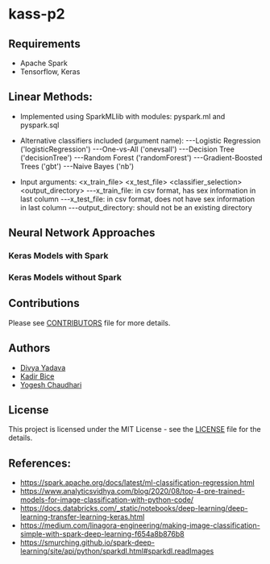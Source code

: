 # kass-p2

## Requirements
- Apache Spark
- Tensorflow, Keras

## Linear Methods:
- Implemented using SparkMLlib with modules: pyspark.ml and pyspark.sql

- Alternative classifiers included (argument name): 
---Logistic Regression ('logisticRegression')
---One-vs-All ('onevsall')
---Decision Tree ('decisionTree')
---Random Forest ('randomForest')
---Gradient-Boosted Trees ('gbt')
---Naive Bayes ('nb')

- Input arguments: <x_train_file> <x_test_file> <classifier_selection> <output_directory>
---x_train_file: in csv format, has sex information in last column
---x_test_file: in csv format, does not have sex information in last column
---output_directory: should not be an existing directory

## Neural Network Approaches
### Keras Models with Spark
### Keras Models without Spark
## Contributions
Please see [CONTRIBUTORS](https://github.com/dsp-uga/kass-p2/blob/main/CONTRIBUTORS.md) file for more details.
## Authors 
- [Divya Yadava](https://github.com/YDivyaKrishna)
- [Kadir Bice](https://github.com/kbice)
- [Yogesh Chaudhari](https://github.com/yogeshchaudhari)


## License
This project is licensed under the MIT License - see the [LICENSE](https://github.com/dsp-uga/kass-p2/blob/main/LICENSE) file for the details.

## References: 
- https://spark.apache.org/docs/latest/ml-classification-regression.html
-  https://www.analyticsvidhya.com/blog/2020/08/top-4-pre-trained-models-for-image-classification-with-python-code/
- https://docs.databricks.com/_static/notebooks/deep-learning/deep-learning-transfer-learning-keras.html
- https://medium.com/linagora-engineering/making-image-classification-simple-with-spark-deep-learning-f654a8b876b8
- https://smurching.github.io/spark-deep-learning/site/api/python/sparkdl.html#sparkdl.readImages
